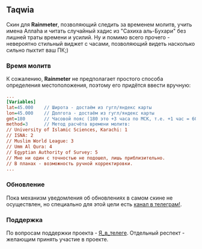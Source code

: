 ## Taqwia

Скин для **Rainmeter**, позволяющий следить за временем молитв, учить имена Аллаhа и читать случайный хадис из "Сахиха аль-Бухари" без лишней траты времени и усилий. Ну и помимо всего прочего - невероятно стильный виджет с часами, позволяющий видеть насколько сильно пыхтит ваш ПК;)

### Время молитв

К сожалению, **Rainmeter** не предполагает простого способа определения местоположения, поэтому его придётся ввести вручную:

```praytimes.ini
...
[Variables]
lat=45.000    // Широта - достаём из гугл/яндекс карты
lon=45.000    // Долгота - достаём из гугл/яндекс карты
gmt=180       // Часовой пояс (180 это +3 часа по МСК, т.е. +1 час = 60. Пример: +5 часов = 300; -5 часов = -300)
method=3      // Метод расчёта времени молитв:
// University of Islamic Sciences, Karachi: 1
// ISNA: 2
// Muslim World League: 3
// Umm Al Qura: 4
// Egyptian Authority of Survey: 5
// Мне ни один с точностью не подошел, лишь приблизительно. 
// В планах - возможность ручной корректировки.
...
```

### Обновление

Пока механизм уведомления об обновлениях в самом скине не осуществлен, но специально для этой цели есть [канал в телеграм!](https://t.me/taqwia).

### Поддержка

По вопросам поддержки проекта - [Я_в_телеге](https://t.me/Mahamadovich).
Отдельный респект - желающим принять участие в проекте.
